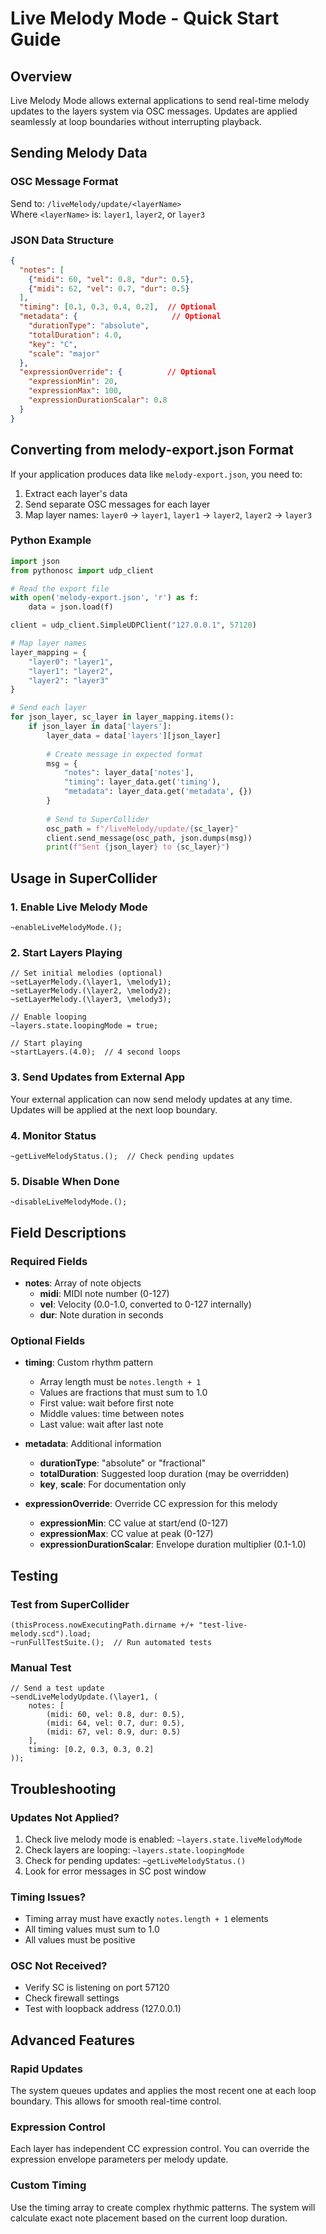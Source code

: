 # Live Melody Mode - Quick Start Guide

## Overview
Live Melody Mode allows external applications to send real-time melody updates to the layers system via OSC messages. Updates are applied seamlessly at loop boundaries without interrupting playback.

## Sending Melody Data

### OSC Message Format
Send to: `/liveMelody/update/<layerName>`  
Where `<layerName>` is: `layer1`, `layer2`, or `layer3`

### JSON Data Structure
```json
{
  "notes": [
    {"midi": 60, "vel": 0.8, "dur": 0.5},
    {"midi": 62, "vel": 0.7, "dur": 0.5}
  ],
  "timing": [0.1, 0.3, 0.4, 0.2],  // Optional
  "metadata": {                     // Optional
    "durationType": "absolute",
    "totalDuration": 4.0,
    "key": "C",
    "scale": "major"
  },
  "expressionOverride": {          // Optional
    "expressionMin": 20,
    "expressionMax": 100,
    "expressionDurationScalar": 0.8
  }
}
```

## Converting from melody-export.json Format

If your application produces data like `melody-export.json`, you need to:
1. Extract each layer's data
2. Send separate OSC messages for each layer
3. Map layer names: `layer0` → `layer1`, `layer1` → `layer2`, `layer2` → `layer3`

### Python Example
```python
import json
from pythonosc import udp_client

# Read the export file
with open('melody-export.json', 'r') as f:
    data = json.load(f)

client = udp_client.SimpleUDPClient("127.0.0.1", 57120)

# Map layer names
layer_mapping = {
    "layer0": "layer1",
    "layer1": "layer2", 
    "layer2": "layer3"
}

# Send each layer
for json_layer, sc_layer in layer_mapping.items():
    if json_layer in data['layers']:
        layer_data = data['layers'][json_layer]
        
        # Create message in expected format
        msg = {
            "notes": layer_data['notes'],
            "timing": layer_data.get('timing'),
            "metadata": layer_data.get('metadata', {})
        }
        
        # Send to SuperCollider
        osc_path = f"/liveMelody/update/{sc_layer}"
        client.send_message(osc_path, json.dumps(msg))
        print(f"Sent {json_layer} to {sc_layer}")
```

## Usage in SuperCollider

### 1. Enable Live Melody Mode
```supercollider
~enableLiveMelodyMode.();
```

### 2. Start Layers Playing
```supercollider
// Set initial melodies (optional)
~setLayerMelody.(\layer1, \melody1);
~setLayerMelody.(\layer2, \melody2);
~setLayerMelody.(\layer3, \melody3);

// Enable looping
~layers.state.loopingMode = true;

// Start playing
~startLayers.(4.0);  // 4 second loops
```

### 3. Send Updates from External App
Your external application can now send melody updates at any time. Updates will be applied at the next loop boundary.

### 4. Monitor Status
```supercollider
~getLiveMelodyStatus.();  // Check pending updates
```

### 5. Disable When Done
```supercollider
~disableLiveMelodyMode.();
```

## Field Descriptions

### Required Fields
- **notes**: Array of note objects
  - **midi**: MIDI note number (0-127)
  - **vel**: Velocity (0.0-1.0, converted to 0-127 internally)
  - **dur**: Note duration in seconds

### Optional Fields
- **timing**: Custom rhythm pattern
  - Array length must be `notes.length + 1`
  - Values are fractions that must sum to 1.0
  - First value: wait before first note
  - Middle values: time between notes
  - Last value: wait after last note

- **metadata**: Additional information
  - **durationType**: "absolute" or "fractional"
  - **totalDuration**: Suggested loop duration (may be overridden)
  - **key**, **scale**: For documentation only

- **expressionOverride**: Override CC expression for this melody
  - **expressionMin**: CC value at start/end (0-127)
  - **expressionMax**: CC value at peak (0-127)
  - **expressionDurationScalar**: Envelope duration multiplier (0.1-1.0)

## Testing

### Test from SuperCollider
```supercollider
(thisProcess.nowExecutingPath.dirname +/+ "test-live-melody.scd").load;
~runFullTestSuite.();  // Run automated tests
```

### Manual Test
```supercollider
// Send a test update
~sendLiveMelodyUpdate.(\layer1, (
    notes: [
        (midi: 60, vel: 0.8, dur: 0.5),
        (midi: 64, vel: 0.7, dur: 0.5),
        (midi: 67, vel: 0.9, dur: 0.5)
    ],
    timing: [0.2, 0.3, 0.3, 0.2]
));
```

## Troubleshooting

### Updates Not Applied?
1. Check live melody mode is enabled: `~layers.state.liveMelodyMode`
2. Check layers are looping: `~layers.state.loopingMode`
3. Check for pending updates: `~getLiveMelodyStatus.()`
4. Look for error messages in SC post window

### Timing Issues?
- Timing array must have exactly `notes.length + 1` elements
- All timing values must sum to 1.0
- All values must be positive

### OSC Not Received?
- Verify SC is listening on port 57120
- Check firewall settings
- Test with loopback address (127.0.0.1)

## Advanced Features

### Rapid Updates
The system queues updates and applies the most recent one at each loop boundary. This allows for smooth real-time control.

### Expression Control
Each layer has independent CC expression control. You can override the expression envelope parameters per melody update.

### Custom Timing
Use the timing array to create complex rhythmic patterns. The system will calculate exact note placement based on the current loop duration.